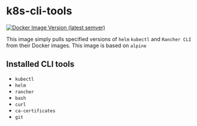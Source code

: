 # k8s-cli-tools

[![Docker Image Version (latest semver)](https://img.shields.io/docker/v/quantas/k8s-cli-tools?sort=semver)](https://hub.docker.com/quantas/k8s-cli-tools/tags)

This image simply pulls specified versions of `helm` `kubectl` and `Rancher CLI` from their Docker images. This image is based on `alpine`

## Installed CLI tools

- `kubectl`
- `helm`
- `rancher`
- `bash`
- `curl`
- `ca-certificates`
- `git`
